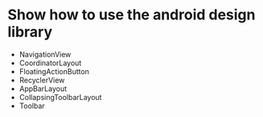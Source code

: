 # Show how to use the android design library
- NavigationView
- CoordinatorLayout
- FloatingActionButton
- RecyclerView
- AppBarLayout
- CollapsingToolbarLayout
- Toolbar
